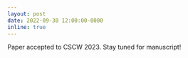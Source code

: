 ```yaml
---
layout: post
date: 2022-09-30 12:00:00-0000
inline: true
---
```


Paper accepted to CSCW 2023. Stay tuned for manuscript!
